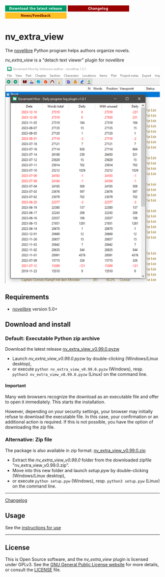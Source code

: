[![Download the latest release](docs/img/download-button.png)](https://github.com/peter88213/nv_extra_view/raw/main/dist/nv_extra_view_v0.99.0.pyzw)
[![Changelog](docs/img/changelog-button.png)](docs/changelog.md)
[![News/Feedback](docs/img/news-button.png)](https://github.com/peter88213/novelibre/discussions)


# nv_extra_view

The [novelibre](https://github.com/peter88213/novelibre/) Python program helps authors organize novels.  

*nv_extra_view* is a "detach text viewer" plugin for novelibre

![Screenshot](docs/Screenshots/screen01.png)


## Requirements

- [novelibre](https://github.com/peter88213/novelibre/) version 5.0+

## Download and install

### Default: Executable Python zip archive

Download the latest release [nv_extra_view_v0.99.0.pyzw](https://github.com/peter88213/nv_extra_view/raw/main/dist/nv_extra_view_v0.99.0.pyzw)

- Launch *nv_extra_view_v0.99.0.pyzw* by double-clicking (Windows/Linux desktop),
- or execute `python nv_extra_view_v0.99.0.pyzw` (Windows), resp. `python3 nv_extra_view_v0.99.0.pyzw` (Linux) on the command line.

#### Important

Many web browsers recognize the download as an executable file and offer to open it immediately. 
This starts the installation.

However, depending on your security settings, your browser may 
initially  refuse  to download the executable file. 
In this case, your confirmation or an additional action is required. 
If this is not possible, you have the option of downloading 
the zip file. 


### Alternative: Zip file

The package is also available in zip format: [nv_extra_view_v0.99.0.zip](https://github.com/peter88213/nv_extra_view/raw/main/dist/nv_extra_view_v0.99.0.zip)

- Extract the *nv_extra_view_v0.99.0* folder from the downloaded zipfile "nv_extra_view_v0.99.0.zip".
- Move into this new folder and launch *setup.pyw* by double-clicking (Windows/Linux desktop), 
- or execute `python setup.pyw` (Windows), resp. `python3 setup.pyw` (Linux) on the command line.

---

[Changelog](docs/changelog.md)

## Usage

See the [instructions for use](docs/usage.md)

---

## License

This is Open Source software, and the *nv_extra_view* plugin is licensed under GPLv3. See the
[GNU General Public License website](https://www.gnu.org/licenses/gpl-3.0.en.html) for more
details, or consult the [LICENSE](https://github.com/peter88213/nv_extra_view/blob/main/LICENSE) file.
